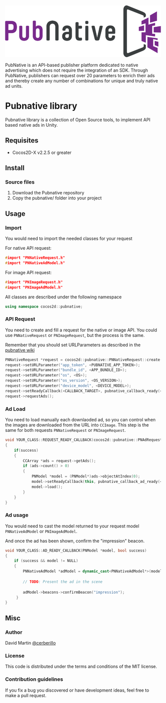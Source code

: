 ![Pubnative](/docs/PNLogo.png)

PubNative is an API-based publisher platform dedicated to native advertising which does not require the integration of an SDK. Through PubNative, publishers can request over 20 parameters to enrich their ads and thereby create any number of combinations for unique and truly native ad units.

# Pubnative library

Pubnative library is a collection of Open Source tools, to implement API based native ads in Unity.

## Requisites

* Cocos2D-X v2.2.5 or greater
 
## Install

### Source files

1. Download the Pubnative repository
2. Copy the pubnative/ folder into your project

## Usage

### Import

You would need to import the needed classes for your request

For native API request:
```cpp
#import "PNNativeRequest.h"
#import "PNNativeAdModel.h"
```

For image API request:

```cpp
#import "PNImageRequest.h"
#import "PNImageAdModel.h"
```

All classes are described under the following namespace

```cpp
using namespace cocos2d::pubnative;
```

### API Request

You need to create and fill a request for the native or image API. You could use `PNNativeRequest` or `PNImageRequest`, but the process is the same. 

Remember that you should set URLParameters as described in the [pubnative wiki](https://pubnative.atlassian.net/wiki/display/PUB/API+Documentation#APIDocumentation-3.Request)

```cpp
PNNativeRequest *request = cocos2d::pubnative::PNNativeRequest::create();
request->setURLParameter("app_token", <PUBNATIVE_APP_TOKEN>);
request->setURLParameter("bundle_id", <APP_BUNDLE_ID>);
request->setURLParameter("os", <OS>);
request->setURLParameter("os_version", <OS_VERSION>);
request->setURLParameter("device_model", <DEVICE_MODEL>);
request->setReadyCallback(<CALLBACK_TARGET>, pubnative_callback_ready(<YOUR_CLASS>::<REQUEST_READY_CALLBACK>));
request->requestAds();
```

### Ad Load

You need to load manually each downlaoded ad, so you can control when the images are downloaded from the URL into `CCImage`. This step is the same for both requests `PNNativeRequest` or `PNImageRequest`.

```cpp
void YOUR_CLASS::REQUEST_READY_CALLBACK(cocos2d::pubnative::PNAdRequest *request, bool success)
{
    if(success)
    {
        CCArray *ads = request->getAds();
        if (ads->count() > 0)
        {
            PNModel *model = (PNModel*)ads->objectAtIndex(0);
            model->setReadyCallback(this, pubnative_callback_ad_ready(<YOUR_CLASS>::<AD_READY_CALLBACK>));
            model->load();
        }
    }
}
```

### Ad usage

You would need to cast the model returned to your request model `PNNativeAdModel` or `PNImageAdModel`. 

And once the ad has been shown, confirm the "impression" beacon.

```cpp
void YOUR_CLASS::AD_READY_CALLBACK(PNModel *model, bool success)
{
    if (success && model != NULL)
    {
		PNNativeAdModel *adModel = dynamic_cast<PNNativeAdModel*>(model);
		
		// TODO: Present the ad in the scene
		
		adModel->beacons->confirmBeacon("impression");
	 }
}
```

## Misc

### Author

David Martin [@cerberillo](http://www.github.com/cerberillo)

### License

This code is distributed under the terms and conditions of the MIT license. 

### Contribution guidelines

If you fix a bug you discovered or have development ideas, feel free to make a pull request.

